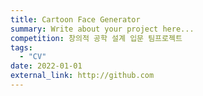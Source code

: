 ```yaml
---
title: Cartoon Face Generator
summary: Write about your project here...
competition: 창의적 공학 설계 입문 팀프로젝트
tags:
  - "CV"
date: 2022-01-01
external_link: http://github.com
---
```

